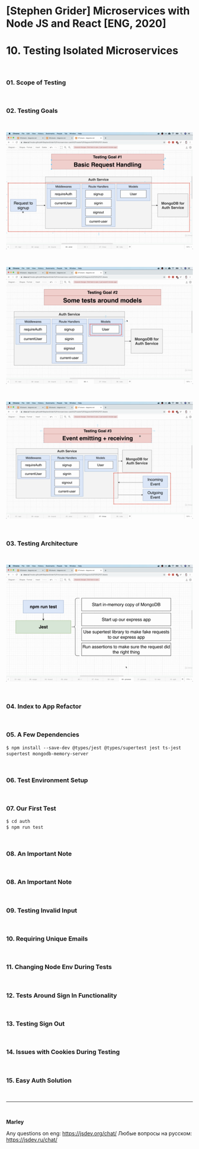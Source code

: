 # [Stephen Grider] Microservices with Node JS and React [ENG, 2020]

# 10. Testing Isolated Microservices

<br/>

### 01. Scope of Testing

<br/>

### 02. Testing Goals

<br/>

![Application](/img/pic-10-01.png?raw=true)

<br/>

![Application](/img/pic-10-02.png?raw=true)

<br/>

![Application](/img/pic-10-03.png?raw=true)

<br/>

### 03. Testing Architecture

<br/>

![Application](/img/pic-10-04.png?raw=true)

<br/>

### 04. Index to App Refactor

<br/>

### 05. A Few Dependencies

    $ npm install --save-dev @types/jest @types/supertest jest ts-jest supertest mongodb-memory-server

<br/>

### 06. Test Environment Setup

<br/>

### 07. Our First Test

    $ cd auth
    $ npm run test

<br/>

### 08. An Important Note

<br/>

### 08. An Important Note

<br/>

### 09. Testing Invalid Input

<br/>

### 10. Requiring Unique Emails

<br/>

### 11. Changing Node Env During Tests

<br/>

### 12. Tests Around Sign In Functionality

<br/>

### 13. Testing Sign Out

<br/>

### 14. Issues with Cookies During Testing

<br/>

### 15. Easy Auth Solution



<br/>

---

<br/>

**Marley**

Any questions on eng: https://jsdev.org/chat/
Любые вопросы на русском: https://jsdev.ru/chat/
